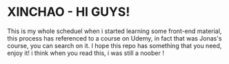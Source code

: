 # XINCHAO - HI GUYS!
This is my whole scheduel when i started learning some front-end material, this process has referenced to a course on Udemy, in fact that was Jonas's course, you can search on it.
I hope this repo has something that you need, enjoy it!
i think when you read this, i was still a noober !
